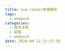 ```yaml
---
title: vue-router原理解析
tags:
  - webpack
categories:
  - 技术文档
  - 前端
  - webpack
date: 2020-08-12 22:57:59
---
```


